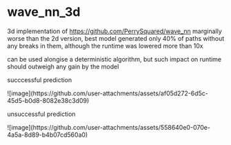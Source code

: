 # wave_nn_3d
3d implementation of https://github.com/PerrySquared/wave_nn
marginally worse than the 2d version, best model generated only 40% of paths without any breaks in them, 
although the runtime was lowered more than 10x

can be used alongise a deterministic algorithm, but such impact on runtime should outweigh any gain by the model

<p>succcessful prediction</p>
![image](https://github.com/user-attachments/assets/af05d272-6d5c-45d5-b0d8-8082e38c3d09)

<p>unsuccessful prediction</p>
![image](https://github.com/user-attachments/assets/558640e0-070e-4a5a-8d89-b4b07cd560a0)

